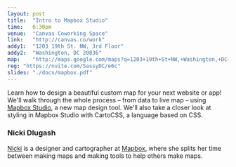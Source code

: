 ```yaml
---
layout: post
title:  "Intro to Mapbox Studio"
time:   6:30pm
venue:  "Canvas Coworking Space"
link:   "http://canvas.co/work"
addy1:  "1203 19th St. NW, 3rd Floor"
addy2:  "Washington, DC 20036"
map:    "http://maps.google.com/maps?q=1203+19th+St+NW,+Washington,+DC+20036"
reg: "https://nvite.com/SassyDC/e6c"
slides: "./docs/mapbox.pdf"
---
```


Learn how to design a beautiful custom map for your next website or app! We'll walk through the whole process – from data to live map – using [Mapbox Studio](https://www.mapbox.com/mapbox-studio/), a new map design tool. We'll also take a closer look at styling in Mapbox Studio with CartoCSS, a language based on CSS.

### Nicki Dlugash

[Nicki](https://www.mapbox.com/about/team/#nicki-dlugash) is a designer and cartographer at [Mapbox](https://www.mapbox.com/), where she splits her time between making maps and making tools to help others make maps.
